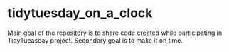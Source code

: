 # tidytuesday_on_a_clock
Main goal of the repository is to share code created while participating in TidyTueasday project. Secondary goal is to make it on time.
